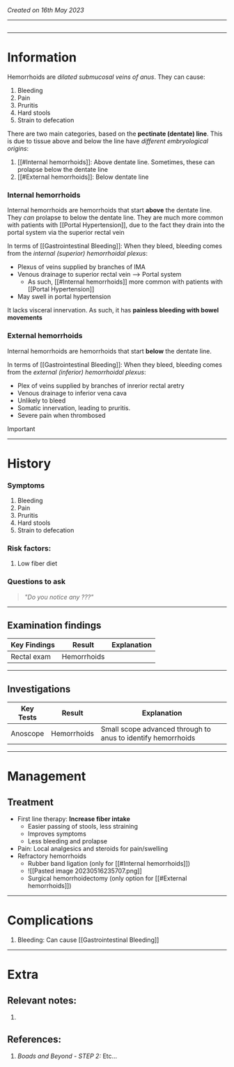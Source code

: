 *Created on 16th May 2023*

---
```toc
```
---

# Information
Hemorrhoids are *dilated submucosal veins of anus*. They can cause:
1. Bleeding
2. Pain
3. Pruritis
4. Hard stools
5. Strain to defecation

There are two main categories, based on the **pectinate (dentate) line**. This is due to tissue above and below the line have *different embryological origins*:
1. [[#Internal hemorrhoids]]: Above dentate line. Sometimes, these can prolapse below the dentate line
3. [[#External hemorrhoids]]: Below dentate line

### Internal hemorrhoids
Internal hemorrhoids are hemorrhoids that start **above** the dentate line. They *can* prolapse to below the dentate line. They are much more common with patients with [[Portal Hypertension]], due to the fact they drain into the portal system via the superior rectal vein

In terms of [[Gastrointestinal Bleeding]]:
When they bleed, bleeding comes from the *internal (superior) hemorrhoidal plexus*:
- Plexus of veins supplied by branches of IMA
- Venous drainage to superior rectal vein --> Portal system
	- As such, [[#Internal hemorrhoids]] more common with patients with [[Portal Hypertension]]
- May swell in portal hypertension

It lacks visceral innervation. As such, it has **painless bleeding with bowel movements**

### External hemorrhoids
Internal hemorrhoids are hemorrhoids that start **below** the dentate line.

In terms of [[Gastrointestinal Bleeding]]:
When they bleed, bleeding comes from the *external (inferior) hemorrhoidal plexus*:
- Plex of veins supplied by branches of inrerior rectal aretry
- Venous drainage to inferior vena cava
- Unlikely to bleed
- Somatic innervation, leading to pruritis. 
- Severe pain when thrombosed


> [!Important]

--- 
# History
### Symptoms
1. Bleeding
2. Pain
3. Pruritis
4. Hard stools
5. Strain to defecation

### Risk factors:
1. Low fiber diet

### Questions to ask
>*"Do you notice any ???"*

---

## Examination findings
| Key Findings | Result   | Explanation   |
| ------------ | -------- | ------------- |
|Rectal exam|Hemorrhoids|  |

---

## Investigations
| Key Tests                 |Result| Explanation                                                                                                                                                     |
| ------------------------- | --- | --------------------------------------------------------------------------------------------------------------------------------------------------------------- |
|Anoscope|Hemorrhoids |Small scope advanced through to anus to identify hemorrhoids|

---

# Management
## Treatment
- First line therapy: **Increase fiber intake**
	- Easier passing of stools, less straining
	- Improves symptoms
	- Less bleeding and prolapse
- Pain: Local analgesics and steroids for pain/swelling
- Refractory hemorrhoids
	- Rubber band ligation (only for [[#Internal hemorrhoids]])
	- ![[Pasted image 20230516235707.png]]
	- Surgical hemorrhoidectomy (only option for [[#External hemorrhoids]])

---

# Complications
1. Bleeding: Can cause [[Gastrointestinal Bleeding]]

---

# Extra
## Relevant notes:
1. 
## References:
1. *Boads and Beyond - STEP 2:* Etc...